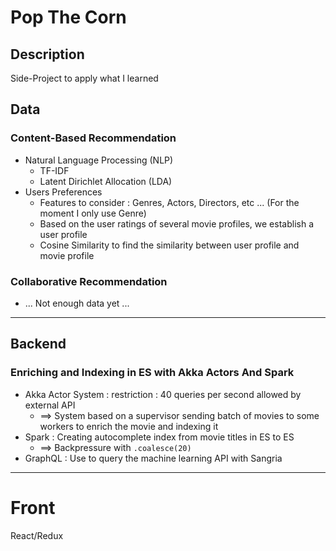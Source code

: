 Pop The Corn
===================

Description
----------
Side-Project to apply what I learned

Data
----------

### Content-Based Recommendation

 - Natural Language Processing (NLP)
	 - TF-IDF
	 - Latent Dirichlet Allocation (LDA)
 - Users Preferences
    - Features to consider : Genres, Actors, Directors, etc ... (For the moment I only use Genre)
    - Based on the user ratings of several movie profiles, we establish a user profile
    - Cosine Similarity to find the similarity between user profile and movie profile

### Collaborative Recommendation

 - ... Not enough data yet ...

----------
Backend
----------

### Enriching and Indexing in ES with Akka Actors And Spark

 - Akka Actor System : restriction : 40 queries per second allowed by external API
	 - ==> System based on a supervisor sending batch of movies to some workers to enrich the movie and indexing it
 - Spark : Creating autocomplete index from movie titles in ES to ES
	 - ==> Backpressure with ```.coalesce(20)```
 - GraphQL : Use to query the machine learning API with Sangria

----------

# Front

React/Redux